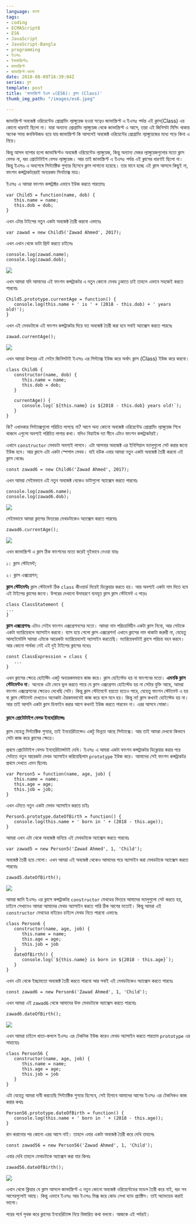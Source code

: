 ```yaml
---
language: বাংলা
tags:
- coding
- ECMAScript6
- ES6
- JavaScript
- JavaScript-Bangla
- programming
- ইএস৬
- ইকমাস্ক্রিপ্ট৬
- জাভাস্ক্রিপ্ট
- জাভাস্ক্রিপ্ট-বাংলা
date: 2018-08-09T16:39:04Z
series: ব্লগ
template: post
title: 'জাভাস্ক্রিপ্ট ইএস ৬(ES6): ক্লাস (Class)'
thumb_img_path: "/images/es6.jpeg"

---
```

জাভাস্ক্রিপ্ট অবজেক্ট ওরিয়েন্টেড প্রোগ্রামিং ল্যাঙ্গুয়েজ হওয়া সত্বেও জাভাস্ক্রিপ্ট এ ইএস৫ পর্যন্ত এই ক্লাস(Class) এর কোনো ধারনাই ছিলো না। যারা অন্যান্য প্রোগ্রামিং ল্যাঙ্গুয়েজ থেকে জাভাস্ক্রিপ্ট এ আসে, তারা এই জিনিসটা মিসিং থাকায় অনেক সময় কনফিউজড হয়ে যায় জাভাস্ক্রিপ্ট কি আসলেই অবজেক্ট ওরিয়েন্টের প্রোগ্রামিং ল্যাঙ্গুয়েজের মধ্যে পড়ে কিনা এ নিয়ে।

কিন্তু আসল ব্যাপার হলো জাভাস্কিপ্টও অবজেক্ট ওরিয়েন্টেড ল্যাঙ্গুয়েজ, কিন্তু অন্যান্য মেজর ল্যাঙ্গুয়েজগুলোর মতো ক্লাস বেসড না, বরং প্রোটোটাইপ বেসড ল্যাঙ্গুয়েজ। আর তাই জাভাস্ক্রিপ্ট এ ইএস৫ পর্যন্ত এই ক্লাসের ধারণাই ছিলো না। কিন্তু ইএস৬ এ অবশেষে সিন্ট্যাক্টিক শুগ্যার হিসেবে ক্লাস লাগানো হয়েছে। তার মানে হচ্ছে এই ক্লাস আসলে কিছুই না, ফাংশন কন্সট্রাকটরেরই অন্যরকম সিনট্যাক্স মাত্র।

ইএস৫ এ আমরা ফাংশন কন্সট্রাক্টর এভাবে ইউজ করতে পারতামঃ

    var Child5 = function(name, dob) {
       this.name = name;
       this.dob = dob;
    }

এখন এটার টাইপের নতুন একটা অবজেক্ট তৈরী করবো এভাবেঃ

    var zawad = new Child5('Zawad Ahmed', 2017);

এখন এখান থেকে ডাটা প্রিন্ট করতে চাইলেঃ

    console.log(zawad.name);
    console.log(zawad.dob);

![](https://cdn-images-1.medium.com/max/800/1*F7JtzcT7Kdwrg941bHnwrQ.png)

এখন আমরা যদি আমাদের এই ফাংশন কন্সট্রাকটর এ নতুন কোনো মেথড ঢুকাতে চাই তাহলে এভাবে সহজেই করতে পারবোঃ

    Child5.prototype.currentAge = function() {
       console.log(this.name + ' is ' + (2018 - this.dob) + ' years old!');
    }

এখন এই মেথডটাকে এই ফাংশন কন্সট্রাকটর দিয়ে যত অবজেক্ট তৈরী করা হবে সবাই অ্যাক্সেস করতে পারবেঃ

    zawad.currentAge();

![](https://cdn-images-1.medium.com/max/800/1*aIdwerKh78Yc7N4yVEMdLA.png)

এখন আমরা উপরের এই সেইম জিনিসটাই ইএস৬ এর সিন্ট্যাক্স ইউজ করে অর্থাৎ ক্লাস (Class) ইউজ করে করবো।

    class Child6 {
       constructor(name, dob) {
          this.name = name;
          this.dob = dob;
       }
       
       currentAge() {
          console.log(`${this.name} is ${2018 - this.dob} years old!`);
       }
    }

কি? এখানকার সিন্ট্যাক্সগুলো পরিচিত লাগছে না? আগে অন্য কোনো অবজেক্ট ওরিয়েন্টেড প্রোগ্রামিং ল্যাঙ্গুয়েজ শিখে থাকলে এগুলো অবশ্যই পরিচিত লাগার কথা। যদিও বিহ্যাইন্ড দ্যা সীনে এটাও ফাংশন কন্সট্রাকটরই।

এখানে `constructor` মেথডটা অবশ্যই লাগবে। এটা আপনার অবজেক্ট এর ইনিশিয়াল ভ্যালুগুলো সেট করার জন্যে ইউজ হবে। আর ক্লাসে এটা একটা স্পেশাল মেথড। যাই হউক এবার আমরা নতুন একটা অবজেক্ট তৈরী করবো এই ক্লাস থেকেঃ

    const zawad6 = new Child6('Zawad Ahmed', 2017);

এখন আমরা সেইমভাবে এই নতুন অবজেক্ট থেকেও ডাটাগুলো অ্যাক্সেস করতে পারবোঃ

    console.log(zawad6.name);
    console.log(zawad6.dob);

![](https://cdn-images-1.medium.com/max/800/1*Of2DcPW0s60pkMjIQAM8Qg.png)

সেইমভাবে আমরা ক্লাসের ভিতরের মেথডটাকেও অ্যাক্সেস করতে পারবোঃ

    zawad6.currentAge();

![](https://cdn-images-1.medium.com/max/800/1*-QoEcIGLI0yWPOamrjG93g.png)

এখন জাভাস্ক্রিপ্ট এ ক্লাস ঠিক ফাংশনের মতো করেই দুইভাবে নেওয়া যায়ঃ

১। ক্লাস স্টেটমেন্ট;

২। ক্লাস এক্সপ্রেশন;

**ক্লাস স্টেটমেন্টঃ** ক্লাস স্টেটমেন্ট ঠিক `class` কীওয়ার্ড দিয়েই ডিক্লেয়ার করতে হয়। আর অবশ্যই একটা নাম দিতে হবে এই টাইপের ক্লাসের জন্যে। উপরের দেখানো উদাহরণে ব্যবহৃত ক্লাস ক্লাস স্টেটমেন্ট এ পড়েঃ

    class ClassStatement { 
    ...
    }

**ক্লাস এক্সপ্রেশনঃ** এটাও সেইম ফাংশন এক্সপ্রেশনসের মতো। আমরা নাম পরিচয়বিহীন একটা ক্লাস নিবো, আর সেটাকে একটা ভ্যারিয়েবলে অ্যাসাইন করবো। ব্যাস হয়ে গেলো ক্লাস এক্সপ্রেশন! এখানে ক্লাসের নাম থাকাটা জরুরী না, যেহেতু আলটেমেটলি আমরা এটাকে আরেকটা ভ্যারিয়েবলেই অ্যাসাইন করতেছি। ভ্যারিয়েবলটাই ক্লাসে পরিচয় বহন করবে। আর কোনো পার্থক্য নেই এই দুই টাইপের ক্লাসের মধ্যেঃ

    const ClassExpression = class {
       ...
    }

এখন ক্লাসের ক্ষেত্রে হোইস্টিং একটু অন্যরকমভাবে কাজ করে। ক্লাস হোইস্টেড হয় না ফাংশনের মতো। **এমনকি ক্লাস স্টেটমেন্টও না**। অনেকে এটা ভেবে ভুল করতে পারে যে ক্লাস এক্সপ্রেশন হোইস্টেড হয় না সেটার যুক্তি আছে, আমরা ফাংশন এক্সপ্রেশনের ক্ষেত্রেও দেখেছি সেটা। কিন্তু ক্লাস স্টেটমেন্টে হয়তো হতেও পারে, যেহেতু ফাংশন স্টেটমেন্ট এ হয় বা ক্লাস স্টেটমেন্ট দেখতেও অনেকটা ঐরকমভাবেই কাজ করে বলে মনে হয়। কিন্তু না! ক্লাস কখনই হোইস্টেড হয় না। আর তাই আপনি একটা ক্লাস ডিফাইন করার আগে কখনই ইউজ করতে পারবেন না। এরর আসবে সোজা।

#### ক্লাসে প্রোটোটাইপ বেসড ইনহেরিট্যান্সঃ

ক্লাস যেহেতু সিন্ট্যাক্টিক শুগ্যার, তাই ইনহেরিট্যান্সেও একটু ভিন্নতা আছে সিন্ট্যাক্সে। আর তাই আমরা দেখবো কিভাবে সেটা কাজ করে ক্লাসের ক্ষেত্রে।

প্রথমে প্রোটোটাইপ বেসড ইনহেরিট্যান্সটাই দেখি। ইএস৫ এ আমরা একটা ফাংশন কন্সট্রাকটর ডিক্লেয়ার করার পরে সেটাতে নতুন আরেকটা মেথড অ্যাসাইন করিয়েছিলাম `prototype` ইউজ করে। আমাদের সেই ফাংশন কন্সট্রাকটর প্রথমে দেখতে এমন ছিলোঃ

    var Person5 = function(name, age, job) {
       this.name = name;
       this.age = age;
       this.job = job;
    }

এখন এটাতে নতুন একটা মেথড অ্যাসাইন করতে চাইঃ

    Person5.prototype.dateOfBirth = function() {
       console.log(this.name + ' born in ' + (2018 - this.age));
    }

আমরা এখন এটা থেকে অবজেক্ট বানিয়ে এই মেথডটাকে অ্যাক্সেস করতে পারবোঃ

    var zawad5 = new Person5('Zawad Ahmed', 1, 'Child');

অবজেক্ট তৈরী হয়ে গেলো। এখন আমরা এই অবজেক্ট থেকেও আমাদের পরে অ্যাসাইন করা মেথডটাকে অ্যাক্সেস করতে পারবোঃ

    zawad5.dateOfBirth();

![](https://cdn-images-1.medium.com/max/800/1*gBVfGTHGvzicFssQKrDF_Q.png)

আমরা জানি ইএস৬ এর ক্লাসে কন্সট্রাকটর `constructor` মেথডের ভিতরে আমাদের ভ্যালুগুলো সেট করতে হয়, চাইলে সেখানেও আমরা আমাদের মেথড অ্যাসাইন করতে পারি ঠিক আগের মতোই। কিন্তু আমরা এই `constructor` মেথডের বাইরেও চাইলে মেথড নিতে পারবো এভাবেঃ

    class Person6 {
       constructor(name, age, job) {
          this.name = name;
          this.age = age; 
          this.job = job
       }
       dateOfBirth() {
          console.log(`${this.name} is born in ${2018 - this.age}`);
       }
    }

এখন এটা থেকে ইচ্ছামতো অবজেক্ট তৈরী করতে পারবো আর সবাই এই মেথডটাকেও অ্যাক্সেস করতে পারবেঃ

    const zawad6 = new Person6('Zawad Ahmed', 1, 'Child');

এখন আমরা এই `zawad6` থেকে আমাদের উক্ত মেথডটাকে অ্যাক্সেস করতে পারবোঃ

    zawad6.dateOfBirth();

![](https://cdn-images-1.medium.com/max/800/1*7XjV-Aoskut7TzIp4krPoA.png)

এখন আমরা চাইলে খাতা-কললে ইএস৫ এর টেকনিক ইউজ করেও মেথড অ্যাসাইন করতে পারতাম `prototype` এর সাহায্যেঃ

    class Person56 {
       constructor(name, age, job) {
          this.name = name;
          this.age = age; 
          this.job = job
       }
    }

এটা যেহেতু আমরা দাবী করতেছি সিন্ট্যাক্টিক শুগ্যার হিসেবে, সেই হিসাবে আমাদের আগের ইএস৫ এর টেকনিকও কাজ করার কথাঃ

    Person56.prototype.dateOfBirth = function() {
       console.log(this.name + ' born in ' + (2018 - this.age));
    }

রান করানোর পর কোনো এরর আসে নাই। তাহলে এবার একটা অবজেক্ট তৈরী করে দেখি তাহলেঃ

    const zawad56 = new Person56('Zawad Ahmed', 1, 'Child');

এবার দেখি তাহলে মেথডটাকে অ্যাক্সেস করা যায় কিনাঃ

    zawad56.dateOfBirth();

![](https://cdn-images-1.medium.com/max/800/1*hfzP4updjOzv5nPmwBzV0Q.png)

এখান থেকে ক্লিয়ার যে ক্লাস আসলে জাভাস্ক্রিপ্ট এ নতুন কোনো অবজেক্ট ওরিয়েন্টেডের মডেল তৈরী করে নাই, বরং সব আগেরগুলোই আছে। কিন্তু এভাবে ইএস৫ আর ইএস৬ মিক্স করে কোড লেখা ব্যাড প্র্যাক্টিস। তাই অ্যাভয়েড করাই ভালো।

পরের পর্বে পৃথক করে ক্লাসের ইনহেরিট্যান্স নিয়ে বিস্তারিত কথা বলবো। আজকে এই পর্যন্তই।